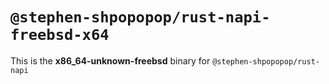# `@stephen-shpopopop/rust-napi-freebsd-x64`

This is the **x86_64-unknown-freebsd** binary for `@stephen-shpopopop/rust-napi`
